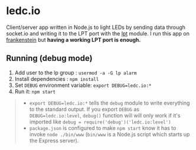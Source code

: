 # ledc.io
Client/server app written in Node.js to light LEDs by sending data through socket.io and writing it to the LPT port with the [lpt](https://www.npmjs.com/package/lpt) module. I run this app on [frankenstein](https://github.com/brunopk/frankenstein) but **having a working LPT port is enough.** 

## Running (debug mode)
1. Add user to the lp group : ``usermod -a -G lp alarm``
2. Install dependencies : ``npm install``
3. Set ``DEBUG`` environment variable: ``export DEBUG=ledc.io:*``
4. Run it: ``npm start``

> - ``export DEBUG=ledc.io:*`` tells the ``debug`` module to write everything to the standard output. If you export ``DEBUG`` as ``DEBUG=ledc.io:level``, ``debug()`` function will will only work if it's imported like ``debug = require('debug')('ledc.io:level')`` 
> -  ``package.json`` is configured to make ``npm start`` know it has to invoke ``node ./bin/www`` (``bin/www`` is a Node.js script which starts up the Express server).
